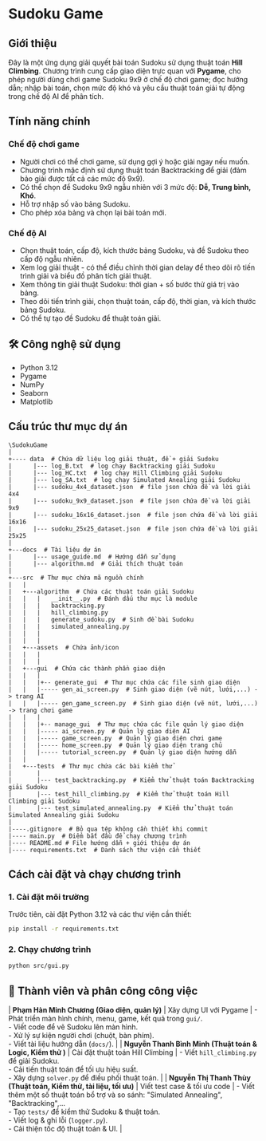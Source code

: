 # Sudoku Game

## Giới thiệu
Đây là một ứng dụng giải quyết bài toán Sudoku sử dụng thuật toán **Hill Climbing**. Chương trình cung cấp giao diện trực quan với **Pygame**, cho phép người dùng chơi game Sudoku 9x9 ở chế độ chơi game; đọc hướng dẫn; nhập bài toán, chọn mức độ khó và yêu cầu thuật toán giải tự động trong chế độ AI để phân tích.

## Tính năng chính
### Chế độ chơi game
- Người chơi có thể chơi game, sử dụng gợi ý hoặc giải ngay nếu muốn.
- Chương trình mặc định sử dụng thuật toán Backtracking để giải (đảm bảo giải được tất cả các mức độ 9x9).
- Có thể chọn đề Sudoku 9x9 ngẫu nhiên với 3 mức độ: **Dễ, Trung bình, Khó**.
- Hỗ trợ nhập số vào bảng Sudoku.
- Cho phép xóa bảng và chọn lại bài toán mới.

### Chế độ AI
- Chọn thuật toán, cấp độ, kích thước bảng Sudoku, và đề Sudoku theo cấp độ ngẫu nhiên.
- Xem log giải thuật - có thể điều chỉnh thời gian delay để theo dõi rõ tiến trình giải và biểu đồ phân tích giải thuật.
- Xem thông tin giải thuật Sudoku: thời gian + số bước thử giá trị vào bảng.
- Theo dõi tiến trình giải, chọn thuật toán, cấp độ, thời gian, và kích thước bảng Sudoku.
- Có thể tự tạo đề Sudoku để thuật toán giải.

## 🛠 Công nghệ sử dụng
- Python 3.12
- Pygame
- NumPy
- Seaborn
- Matplotlib

## Cấu trúc thư mục dự án
```
\SudokuGame
|
+---- data  # Chứa dữ liệu log giải thuật, đề + giải Sudoku
|      |--- log_B.txt  # log chạy Backtracking giải Sudoku
|      |--- log_HC.txt  # log chạy Hill Climbing giải Sudoku
|      |--- log_SA.txt  # log chạy Simulated Anealing giải Sudoku
|      |--- sudoku_4x4_dataset.json  # file json chứa đề và lời giải 4x4 
|      |--- sudoku_9x9_dataset.json  # file json chứa đề và lời giải 9x9 
|      |--- sudoku_16x16_dataset.json  # file json chứa đề và lời giải 16x16 
|      |--- sudoku_25x25_dataset.json  # file json chứa đề và lời giải 25x25 
|
+---docs  # Tài liệu dự án
|      |--- usage_guide.md  # Hướng dẫn sử dụng
|      |--- algorithm.md  # Giải thích thuật toán
|     
+---src  # Thư mục chứa mã nguồn chính
|   |   
|   +---algorithm  # Chứa các thuật toán giải Sudoku
|   |   |   __init__.py  # Đánh dấu thư mục là module
|   |   |   backtracking.py  
|   |   |   hill_climbing.py  
|   |   |   generate_sudoku.py  # Sinh đề bài Sudoku
|   |   |   simulated_annealing.py  
|   |   |
|   |   |
|   +---assets  # Chứa ảnh/icon 
|   |   |
|   |   |
|   +---gui  # Chứa các thành phần giao diện
|   |   |   
|   |   |+-- generate_gui  # Thư mục chứa các file sinh giao diện 
|   |   |----- gen_ai_screen.py  # Sinh giao diện (vẽ nút, lưới,...) -> trang AI
|   |   |----- gen_game_screen.py  # Sinh giao diện (vẽ nút, lưới,...) -> trang chơi game
|   |   |
|   |   |+-- manage_gui  # Thư mục chứa các file quản lý giao diện 
|   |   |----- ai_screen.py  # Quản lý giao diện AI
|   |   |----- game_screen.py  # Quản lý giao diện chơi game
|   |   |----- home_screen.py  # Quản lý giao diện trang chủ
|   |   |----- tutorial_screen.py  # Quản lý giao diện hướng dẫn
|   |   
|   +---tests  # Thư mục chứa các bài kiểm thử
|       |    
|       |--- test_backtracking.py  # Kiểm thử thuật toán Backtracking giải Sudoku
|       |--- test_hill_climbing.py  # Kiểm thử thuật toán Hill Climbing giải Sudoku
|       |--- test_simulated_annealing.py  # Kiểm thử thuật toán Simulated Annealing giải Sudoku
|       
|----.gitignore  # Bỏ qua tệp không cần thiết khi commit
|---- main.py  # Điểm bắt đầu để chạy chương trình
|---- README.md # File hướng dẫn + giới thiệu dự án
|---- requirements.txt  # Danh sách thư viện cần thiết

```

## Cách cài đặt và chạy chương trình
### 1. Cài đặt môi trường
Trước tiên, cài đặt Python 3.12 và các thư viện cần thiết:
```bash
pip install -r requirements.txt
```

### 2. Chạy chương trình
```bash
python src/gui.py
```

## 👥 Thành viên và phân công công việc
| **Phạm Hàn Minh Chương (Giao diện, quản lý)** | Xây dựng UI với Pygame | - Phát triển màn hình chính, menu, game, kết quả trong `gui/`. <br> - Viết code để vẽ Sudoku lên màn hình. <br> - Xử lý sự kiện người chơi (chuột, bàn phím). <br> - Viết tài liệu hướng dẫn (`docs/`). |
| **Nguyễn Thanh Bình Minh (Thuật toán & Logic, Kiểm thử )** | Cài đặt thuật toán Hill Climbing | - Viết `hill_climbing.py` để giải Sudoku. <br> - Cải tiến thuật toán để tối ưu hiệu suất. <br> - Xây dựng `solver.py` để điều phối thuật toán. |
| **Nguyễn Thị Thanh Thùy (Thuật toán, Kiểm thử, tài liệu, tối ưu)** | Viết test case & tối ưu code | - Viết thêm một số thuật toán bổ trợ và so sánh: "Simulated Annealing", "Backtracking",... <br> - Tạo `tests/` để kiểm thử Sudoku & thuật toán. <br> - Viết log & ghi lỗi (`logger.py`). <br> - Cải thiện tốc độ thuật toán & UI. |
